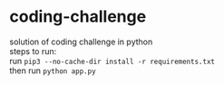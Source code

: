 # coding-challenge
 solution of coding challenge in python
 <br>steps to run:
 <br>run <code>pip3 --no-cache-dir install -r requirements.txt</code>
 <br>then run <code>python app.py</code>
